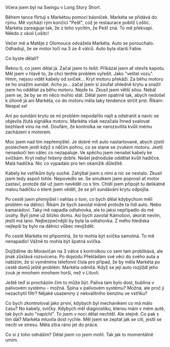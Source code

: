 Včera jsem byl na Swingu v Long Story Short.

Během tance flirtuji s Markétou pomocí básniček. Markéta se přidává do rýmu. Mě 
vychází rým končící "Pešť", což je restaurace poblíž Loštic. Markéta zareaguje 
tak, že z toho vycítím, že Pešť zná. To mě překvapí. Někdo z okolí Lošitc!

Večer mě a Matěje z Olomouce odvážela Markéta. Auto se porouchalo. Odhaduji, že 
se motor točí na 3 ze 4 válců. Auto byla starší Fabie.

Co byste dělali?

Řeknu ti, co jsem dělal já. Začal jsem to řešit. Přikázal jsem ať otevře 
kapotu. Měl jsem v hlavě to, že chci tenhle problém vyřešit. Jako 
"velitel vozu". Hmm, nejsou vidět kabely od svíček... Kryt motoru překáží. Za 
běhu motoru se ho snažím sundat. Acho jo... začal jsem si zoufat ohledně krytu 
a snažil jsem ho oddělat za běhu motoru. Nejde to. Zkusil jsem větší 
silou. Nebál jsem se, že by se mi něco mohlo stát. Dělal jsem opatrně tak, 
abych nedošel k úhoně já ani Markéta, co do motoru měla taky tendence strčit 
prst. Říkám: Nespal se!

Ani po sundání krytu se mi problém nepodařilo najít a odstranit a navíc se 
objevila žlutá signálka motoru. Markéta však nezačala ihned svalovat bezhlavě 
vinu na mě. Doufám, že kontrolka se nerozsvítila kvůli mému zacházení 
s motorem.

Moc jsem nad tím nepřemýšlel. Je dobré mít auto nastartované, abych zjistil 
poslechem jestli když s něčím pohnu, co se stane se zvukem motoru. Jestli 
nenaskočí ten válec co nezapaluje. Ve spěchu jsem nenašel kabely ke svíčkám. 
Kryt nebyl řešený dobře. Nešel jednoduše oddělat kvůli hadičce. Malá hadička. 
Nic co vypadalo pro ten okamžik důležitě.

Kabely ke vstřikům byly suché. Zahýbal jsem s nimi a nic se nestalo. Zkusil
jsem tedy aspoň tohle. Nepovedlo se. Se smutkem jsem poprosil ať motor zastaví, 
protože dál už jsem nevěděl co s tím. Chtěl jsem připojit tu delikátně malou 
hadičku o které jsem věděl, že se při sundávání krytu odpojila.

Po cestě jsem přemýšlel i nahlas o tom, co bych dělal kdybychom měli problém na 
dálnici. Říkám že bych zavolal mámě protože ta řídí auto. Nebo kamarádovi. Taky 
mě napadla odtahovka, ale to jaksi nepřipadlo do mé úvahy. Byli jsme už blízko 
domu. Asi bych zavolal Kámošovi, akorát nevím, jestli má lano. Nejbezpečnější 
by byla ta odtahovka. Z mého hlediska nejlepší by bylo na dálnici vůbec 
nevjíždět.

Po cestě Markéta mi připomíná, že to mohla být svíčka samotná. To mě nenapadlo! 
Vážně to mohla být špatná svíčka.

Dojíždíme do Moravičan na 3 válce s kontrolkou co sem tam problikává, ale jinak 
zůstává rozsvícena. Po dojezdu Překládám své věci do svého auta a nabízím, že 
si vyměníme telefonní čísla pro případ, že by měla Markéta po cestě domů ještě 
problém. Markéta odmítá. Když se její auto rozjíždí jeho zvuk je mnohem mnohem 
horší, než v Litovli.

Ještě teď si procházím čím to může být. Paliva tam bylo dost, bublina 
v palivovém systému - možná. Špína v palivovém systému? Možná, ale proč ji 
nezachytil filtr? Nějaké usazeniny z nekvalitního benzinu ve vstřiku?

Co bych zkontroloval jako první, kdybych byl mechanikem co má málo času? No 
kabely, svíčky. Kdybych měl diagnostiku, kterou mám v mém autě, tak bych auto 
"napíchl". To jsem v noci dělat nechtěl. Ale stejně. Co pak s tím dál? Markéta 
mluvila dost rychle. Měl jsem se zeptat jak se cítí, jestli se necítí ve 
stresu. Měla zítra ráno jet do práce.

Co si z toho odnáším?
Dělal jsem co jsem mohl. Tak jak to momentálně umím.

